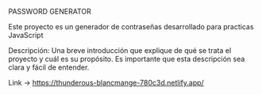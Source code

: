 PASSWORD GENERATOR

Este proyecto es un generador de contraseñas desarrollado para practicas JavaScript

Descripción: Una breve introducción que explique de qué se trata el proyecto y cuál es su propósito. Es importante que esta descripción sea clara y fácil de entender.

Link -> https://thunderous-blancmange-780c3d.netlify.app/
